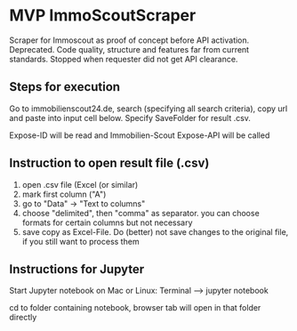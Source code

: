 # MVP ImmoScoutScraper
Scraper for Immoscout as proof of concept before API activation. Deprecated. Code quality, structure and features far from current standards. Stopped when requester did not get API clearance.

## Steps for execution
Go to immobilienscout24.de, search (specifying all search criteria), copy url and paste into input cell below.
Specify SaveFolder for result .csv.

Expose-ID will be read and Immobilien-Scout Expose-API will be called

## Instruction to open result file (.csv)

1. open .csv file (Excel (or similar)
2. mark first column ("A") 
3. go to "Data" -> "Text to columns" 
4. choose "delimited", then "comma" as separator. you can choose formats for certain columns but not necessary 
5. save copy as Excel-File. Do (better) not save changes to the original file, if you still want to process them

## Instructions for Jupyter
Start Jupyter notebook on Mac or Linux: Terminal --> jupyter notebook

cd to folder containing notebook, browser tab will open in that folder directly
